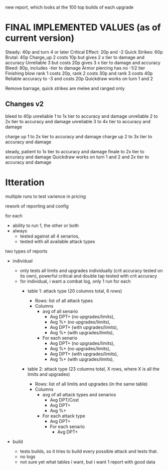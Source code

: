 

new report, which looks at the 100 top builds of each upgrade




# FINAL IMPLEMENTED VALUES (as of current version)
Steady: 40p and turn 4 or later
Critical Effect: 20p and -2
Quick Strikes: 60p
Brutal: 40p 
Charge_up 2 costs 10p but gives 2 x tier to damage and accuracy
Unreliable 3 but costs 20p gives 3 x tier to damage and accuracy
Bleed: 80p, includes -tier to damage
Armor piercing has no -1/2 tier
Finishing blow rank 1 costs 20p, rank 2 costs 30p and rank 3 costs 40p
Reliable accuracy to -3 and costs 20p
Quickdraw works on turn 1 and 2

Remove barrage, quick strikes are melee and ranged only


## Changes v2
bleed to 40p
unreliable 1 to 1x tier to accuracy and damage
unreliable 2 to 2x tier to accuracy and damage
unreliable 3 to 4x tier to accuracy and damage

charge up 1 to 2x tier to accuracy and damage
charge up 2 to 3x tier to accuracy and damage

steady, patient to 1x tier to accuracy and damage
finale to 2x tier to accuracy and damage
Quickdraw works on turn 1 and 2 and 2x tier to accuracy and damage

# Itteration
multiple runs to test varience in pricing


rework of reporting and config

for each
- ability to run 1, the other or both
- always
    - tested against all 4 senarios, 
    - tested with all available attack types

two types of reports
- individual
    - only tests all limits and upgrades individually  (crit accuracy tested on its own), powerful critical and double tap tested with crit accuracy
    - for individual, i want a combat log, only 1 run for each
        - table 1: attack type (20 columns total, 6 rows)
            - Rows: list of all attack types
            - Columns  
                - avg of all senario
                    - Avg DPT+ (no upgrades/limits),  
                    - Avg %+ (no upgrades/limits), 
                    - Avg DPT+ (with upgrades/limits),  
                    - Avg %+ (with upgrades/limits), 
                - For each senario
                    - Avg DPT+ (no upgrades/limits),  
                    - Avg %+ (no upgrades/limits), 
                    - Avg DPT+ (with upgrades/limits),  
                    - Avg %+ (with upgrades/limits), 

         - table 2: attack type (23 columns total, X rows, where X is all the limits and upgrades)
            - Rows: list of all limits and upgrades (in the same table)
            - Columns  
                - avg of all attack types and senarios
                    - Avg DPT/Cost 
                    - Avg DPT+
                    - Avg %+
                - For each attack type
                    - Avg DPT+
                    - For each senario
                        - Avg DPT+


- build
    - tests builds, so it tries to build every possible attack and tests that.
    - no logs
    - not sure yet what tables i want, but i want 1 report with good data




